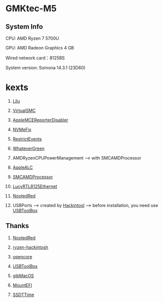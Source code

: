 # GMKtec-M5

## System Info

CPU: AMD Ryzen 7 5700U

GPU: AMD Radeon Graphics 4 GB

Wired network card：8125BS

System version: Somona 14.3.1 (23D60) 

# kexts

1. [Lilu](https://github.com/acidanthera/Lilu)

2. [VirtualSMC](https://github.com/acidanthera/VirtualSMC)

3. [AppleMCEReporterDisabler](https://dortania.github.io/OpenCore-Install-Guide/ktext.html#extras)

4. [NVMeFix](https://github.com/acidanthera/NVMeFix)

5. [RestrictEvents](https://github.com/acidanthera/RestrictEvents)

6. [WhateverGreen](https://github.com/acidanthera/WhateverGreen)

7. AMDRyzenCPUPowerManagement --> with SMCAMDProcessor

8. [AppleALC](https://github.com/acidanthera/AppleALC)

9. [SMCAMDProcessor](https://github.com/trulyspinach/SMCAMDProcessor)

10. [LucyRTL8125Ethernet](https://github.com/Mieze/LucyRTL8125Ethernet)

11. [NootedRed](https://github.com/ChefKissInc/NootedRed)

12. USBPorts --> created by [Hackintool](https://github.com/benbaker76/Hackintoo) --> before installation, you need use [USBToolBox](https://github.com/USBToolBox/kext)

## Thanks

1. [NootedRed](https://github.com/ChefKissInc/NootedRed)

2. [ryzen-hackintosh](https://github.com/mikigal/ryzen-hackintosh)

3. [opencore](https://dortania.github.io/OpenCore-Legacy-Patcher)

4. [USBToolBox](https://github.com/USBToolBox/tool)

5. [gibMacOS](https://github.com/corpnewt/gibMacOS)

6. [MountEFI](https://github.com/corpnewt/MountEFI)

7. [SSDTTime](https://github.com/corpnewt/SSDTTime)